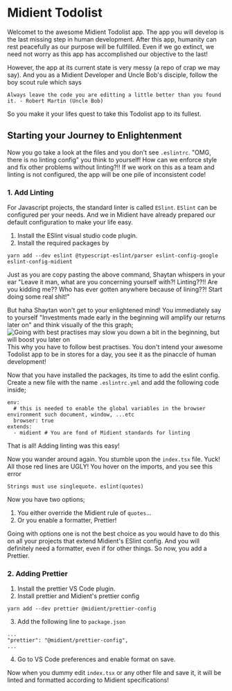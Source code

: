 # Midient Todolist

Welcomet to the awesome Midient Todolist app. The app you will develop is the last missing step in human development. After this app, humanity can rest peacefully as our purpose will be fullfilled. Even if we go extinct, we need not worry as this app has accomplished our objective to the last!

However, the app at its current state is very messy (a repo of crap we may say). And you as a Midient Developer and Uncle Bob's disciple, follow the boy scout rule which says

```
Always leave the code you are editting a little better than you found it. - Robert Martin (Uncle Bob)
```

So you make it your lifes quest to take this Todolist app to its fullest.

## Starting your Journey to Enlightenment

Now you go take a look at the files and you don't see `.eslintrc`. "OMG, there is no linting config" you think to yourself! How can we enforce style and fix other problems without linting?!! If we work on this as a team and linting is not configured, the app will be one pile of inconsistent code!

### 1. Add Linting

For Javascript projects, the standard linter is called `ESlint`. `ESlint` can be configured per your needs. And we in Midient have already prepared our default configuration to make your life easy.

1. Install the ESlint visual studio code plugin.
2. Install the required packages by

```
yarn add --dev eslint @typescript-eslint/parser eslint-config-google eslint-config-midient
```

Just as you are copy pasting the above command, Shaytan whispers in your ear "Leave it man, what are you concerning yourself with?! Linting??!! Are you kidding me?? Who has ever gotten anywhere because of lining??! Start doing some real shit!"

But haha Shaytan won't get to your enlightened mind! You immediately say to yourself "Investments made early in the beginning will amplify our returns later on" and think visually of the this graph;
![Going with best practises may slow you down a bit in the beginning, but will boost you later on](https://user-images.githubusercontent.com/23580433/165930655-474d40bb-aad0-40a7-a47d-5c60202e2ece.jpeg)
This why you have to follow best practises. You don't intend your awesome Todolist app to be in stores for a day, you see it as the pinaccle of human development!

Now that you have installed the packages, its time to add the eslint config.
Create a new file with the name `.eslintrc.yml` and add the following code inside;

```
env:
  # this is needed to enable the global variables in the browser environment such document, window, ...etc
  browser: true
extends:
  - midient # You are fond of Midient standards for linting
```

That is all! Adding linting was this easy!

Now you wander around again. You stumble upon the `index.tsx` file. Yuck! All those red lines are UGLY!
You hover on the imports, and you see this error

```
Strings must use singlequote. eslint(quotes)
```

Now you have two options;

1. You either override the Midient rule of `quotes`...
2. Or you enable a formatter, Prettier!

Going with options one is not the best choice as you would have to do this on all your projects that extend Midient's ESlint config. And you will definitely need a formatter, even if for other things. So now, you add a Prettier.

### 2. Adding Prettier

1. Install the prettier VS Code plugin.
2. Install prettier and Midient's prettier config

```
yarn add --dev prettier @midient/prettier-config
```

3. Add the following line to `package.json`

```
...
"prettier": "@midient/prettier-config",
...
```

4. Go to VS Code preferences and enable format on save.

Now when you dummy edit `index.tsx` or any other file and save it, it will be linted and formatted according to Midient specifications!
